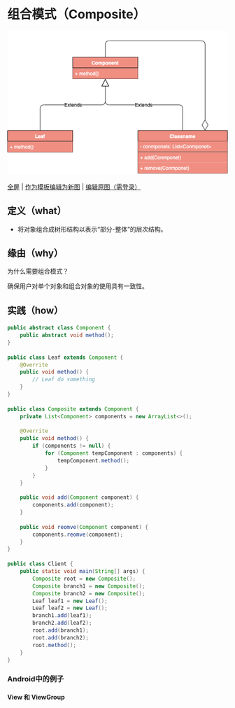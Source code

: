 # 组合模式（Composite）

![组合模式](https://raw.githubusercontent.com/CodePoem/VDesignPatterns/master/docs/drawio/Composite.png)

<a href = "https://www.draw.io/?lightbox=1#Uhttps://raw.githubusercontent.com/CodePoem/VDesignPatterns/master/docs/drawio/Composite.png">全屏</a> |
<a href = "https://www.draw.io/#Uhttps://raw.githubusercontent.com/CodePoem/VDesignPatterns/master/docs/drawio/Composite.png">作为模板编辑为新图</a> |
<a href = "https://www.draw.io/#HCodePoem/VDesignPatterns/master/docs/drawio/Composite.drawio">编辑原图（需登录）</a>

## 定义（what）

- 将对象组合成树形结构以表示“部分-整体”的层次结构。

## 缘由（why）

为什么需要组合模式？

确保用户对单个对象和组合对象的使用具有一致性。

## 实践（how）

```java
public abstract class Component {
    public abstract void method();
}

public class Leaf extends Component {
    @Overrite
    public void method() {
        // Leaf do something
    }
}

public class Composite extends Component {
    private List<Component> components = new ArrayList<>();

    @Overrite
    public void method() {
        if (components != null) {
            for (Component tempComponent : components) {
                tempComponent.method();
            }
        }
    }

    public void add(Component component) {
        components.add(component);
    }

    public void reomve(Component component) {
        components.reomve(component);
    }
}

public class Client {
    public static void main(String[] args) {
        Composite root = new Composite();
        Composite branch1 = new Composite();
        Composite branch2 = new Composite();
        Leaf leaf1 = new Leaf();
        Leaf leaf2 = new Leaf();
        branch1.add(leaf1);
        branch2.add(leaf2);
        root.add(branch1);
        root.add(branch2);
        root.method();
    }
}
```

### Android中的例子

#### View 和 ViewGroup
